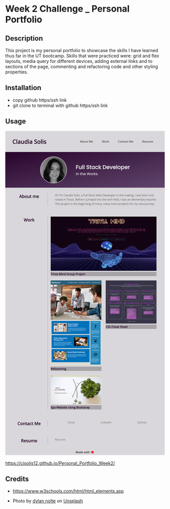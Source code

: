 # Week 2 Challenge _ Personal Portfolio

## Description
This project is my personal portfolio to showcase the skills I have learned thus far in the UT bootcamp. Skills that were practiced were: grid and flex layouts, media query for different devices, adding external links and to sections of the page, commenting and refactoring code and other styling properties. 

## Installation
- copy github https/ssh link
- git clone to terminal with github https/ssh link

## Usage

![Wepage screenshot](assets/images/portfolioScreenshot.png)

https://cjsolis12.github.io/Personal_Portfolio_Week2/


## Credits

- https://www.w3schools.com/html/html_elements.asp

- Photo by <a href="https://unsplash.com/@dylan_nolte?utm_source=unsplash&utm_medium=referral&utm_content=creditCopyText">dylan nolte</a> on <a href="https://unsplash.com/s/photos/solid-background?utm_source=unsplash&utm_medium=referral&utm_content=creditCopyText">Unsplash</a>
